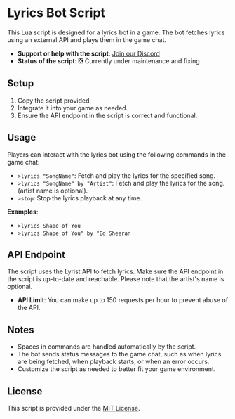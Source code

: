 # Lyrics Bot Script

This Lua script is designed for a lyrics bot in a game. The bot fetches lyrics using an external API and plays them in the game chat.

- **Support or help with the script**: [Join our Discord](https://discord.gg/XC96e3m36c)
- **Status of the script**: ❎ Currently under maintenance and fixing

## Setup

1. Copy the script provided.
2. Integrate it into your game as needed.
3. Ensure the API endpoint in the script is correct and functional.

## Usage

Players can interact with the lyrics bot using the following commands in the game chat:

- `>lyrics "SongName"`: Fetch and play the lyrics for the specified song.
- `>lyrics "SongName" by "Artist"`: Fetch and play the lyrics for the song. (artist name is optional).
- `>stop`: Stop the lyrics playback at any time.

**Examples**:
- `>lyrics Shape of You`
- `>lyrics Shape of You" by "Ed Sheeran`

## API Endpoint

The script uses the Lyrist API to fetch lyrics. Make sure the API endpoint in the script is up-to-date and reachable. Please note that the artist's name is optional.

- **API Limit**: You can make up to 150 requests per hour to prevent abuse of the API.

## Notes

- Spaces in commands are handled automatically by the script.
- The bot sends status messages to the game chat, such as when lyrics are being fetched, when playback starts, or when an error occurs.
- Customize the script as needed to better fit your game environment.

## License

This script is provided under the [MIT License](LICENSE).
